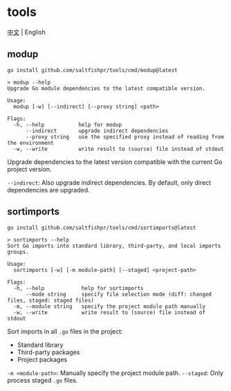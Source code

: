 # tools

[中文](README.md) | English

## modup

```shell
go install github.com/saltfishpr/tools/cmd/modup@latest
```

```shell
> modup --help
Upgrade Go module dependencies to the latest compatible version.

Usage:
  modup [-w] [--indirect] [--proxy string] <path>

Flags:
  -h, --help           help for modup
      --indirect       upgrade indirect dependencies
      --proxy string   use the specified proxy instead of reading from the environment
  -w, --write          write result to (source) file instead of stdout
```

Upgrade dependencies to the latest version compatible with the current Go project version.

`--indirect`: Also upgrade indirect dependencies. By default, only direct dependencies are upgraded.

## sortimports

```shell
go install github.com/saltfishpr/tools/cmd/sortimports@latest
```

```shell
> sortimports --help
Sort Go imports into standard library, third-party, and local imports groups.

Usage:
  sortimports [-w] [-m module-path] [--staged] <project-path>

Flags:
  -h, --help            help for sortimports
      --mode string     specify file selection mode (diff: changed files, staged: staged files)
  -m, --module string   specify the project module path manually
  -w, --write           write result to (source) file instead of stdout
```

Sort imports in all `.go` files in the project:

- Standard library
- Third-party packages
- Project packages

`-m <module-path>`: Manually specify the project module path.
`--staged`: Only process staged `.go` files.
